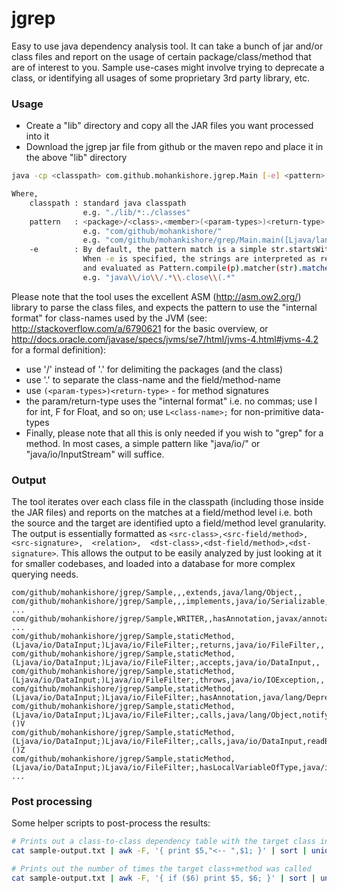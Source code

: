 jgrep
=====

Easy to use java dependency analysis tool. It can take a bunch of jar and/or class files and report on the usage of certain package/class/method that are of interest to you. Sample use-cases might involve trying to deprecate a class, or identifying all usages of some proprietary 3rd party library, etc.


### Usage

* Create a "lib" directory and copy all the JAR files you want processed into it
* Download the jgrep jar file from github or the maven repo and place it in the above "lib" directory 

```bash
java -cp <classpath> com.github.mohankishore.jgrep.Main [-e] <pattern> {pattern}*

Where,
    classpath : standard java classpath 
                e.g. "./lib/*:./classes" 
    pattern   : <package>/<class>.<member>(<param-types>)<return-type>
                e.g. "com/github/mohankishore/"
                e.g. "com/github/mohankishore/grep/Main.main([Ljava/lang/String;)V"
    -e        : By default, the pattern match is a simple str.startsWith(p)
                When -e is specified, the strings are interpreted as regex expressions 
                and evaluated as Pattern.compile(p).matcher(str).matches()  
                e.g. "java\\/io\\/.*\\.close\\(.*"
```

Please note that the tool uses the excellent ASM (http://asm.ow2.org/) library to parse the class files, and expects the pattern to use the "internal format" for class-names used by the JVM (see: http://stackoverflow.com/a/6790621 for the basic overview, or http://docs.oracle.com/javase/specs/jvms/se7/html/jvms-4.html#jvms-4.2 for a formal definition):
* use '/' instead of '.' for delimiting the packages (and the class)
* use '.' to separate the class-name and the field/method-name
* use `(<param-types>)<return-type>` - for method signatures
* the param/return-type uses the "internal format" i.e. no commas; use I for int, F for Float, and so on; use `L<class-name>;` for non-primitive data-types
* Finally, please note that all this is only needed if you wish to "grep" for a method. In most cases, a simple pattern like "java/io/" or "java/io/InputStream" will suffice.


### Output

The tool iterates over each class file in the classpath (including those inside the JAR files) and reports on the matches at a field/method level i.e. both the source and the target are identified upto a field/method level granularity. The output is essentially formatted as `<src-class>,<src-field/method>,<src-signature>,  <relation>,  <dst-class>,<dst-field/method>,<dst-signature>`. This allows the output to be easily analyzed by just looking at it for smaller codebases, and loaded into a database for more complex querying needs.

```csv
com/github/mohankishore/jgrep/Sample,,,extends,java/lang/Object,,
com/github/mohankishore/jgrep/Sample,,,implements,java/io/Serializable,,
...
com/github/mohankishore/jgrep/Sample,WRITER,,hasAnnotation,javax/annotation/Resource,,
...
com/github/mohankishore/jgrep/Sample,staticMethod,(Ljava/io/DataInput;)Ljava/io/FileFilter;,returns,java/io/FileFilter,,
com/github/mohankishore/jgrep/Sample,staticMethod,(Ljava/io/DataInput;)Ljava/io/FileFilter;,accepts,java/io/DataInput,,
com/github/mohankishore/jgrep/Sample,staticMethod,(Ljava/io/DataInput;)Ljava/io/FileFilter;,throws,java/io/IOException,,
com/github/mohankishore/jgrep/Sample,staticMethod,(Ljava/io/DataInput;)Ljava/io/FileFilter;,hasAnnotation,java/lang/Deprecated,,
com/github/mohankishore/jgrep/Sample,staticMethod,(Ljava/io/DataInput;)Ljava/io/FileFilter;,calls,java/lang/Object,notify,()V
com/github/mohankishore/jgrep/Sample,staticMethod,(Ljava/io/DataInput;)Ljava/io/FileFilter;,calls,java/io/DataInput,readBoolean,()Z
com/github/mohankishore/jgrep/Sample,staticMethod,(Ljava/io/DataInput;)Ljava/io/FileFilter;,hasLocalVariableOfType,java/io/DataInput,,
...
```


### Post processing

Some helper scripts to post-process the results:

```bash
# Prints out a class-to-class dependency table with the target class in the front
cat sample-output.txt | awk -F, '{ print $5,"<-- ",$1; }' | sort | uniq -c
```

```bash
# Prints out the number of times the target class+method was called
cat sample-output.txt | awk -F, '{ if ($6) print $5, $6; }' | sort | uniq -c
```
